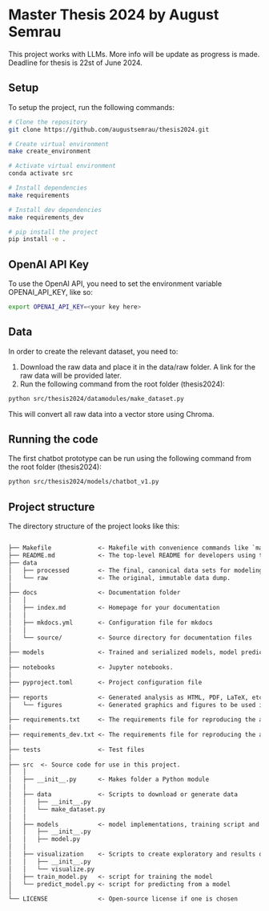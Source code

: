 # Master Thesis 2024 by August Semrau
This project works with LLMs. More info will be update as progress is made.  
Deadline for thesis is 22st of June 2024.

## Setup
To setup the project, run the following commands:

```bash
# Clone the repository
git clone https://github.com/augustsemrau/thesis2024.git

# Create virtual environment
make create_environment

# Activate virtual environment
conda activate src

# Install dependencies
make requirements

# Install dev dependencies
make requirements_dev

# pip install the project
pip install -e .
```

## OpenAI API Key
To use the OpenAI API, you need to set the environment variable OPENAI_API_KEY, like so:
```bash
export OPENAI_API_KEY=<your key here>
```


## Data
In order to create the relevant dataset, you need to:
1. Download the raw data and place it in the data/raw folder. A link for the raw data will be provided later.
2. Run the following command from the root folder (thesis2024):
```bash
python src/thesis2024/datamodules/make_dataset.py
```
This will convert all raw data into a vector store using Chroma.


## Running the code
The first chatbot prototype can be run using the following command from the root folder (thesis2024):
```bash
python src/thesis2024/models/chatbot_v1.py
```


## Project structure
The directory structure of the project looks like this:

```txt

├── Makefile             <- Makefile with convenience commands like `make data` or `make train`
├── README.md            <- The top-level README for developers using this project.
├── data
│   ├── processed        <- The final, canonical data sets for modeling.
│   └── raw              <- The original, immutable data dump.
│
├── docs                 <- Documentation folder
│   │
│   ├── index.md         <- Homepage for your documentation
│   │
│   ├── mkdocs.yml       <- Configuration file for mkdocs
│   │
│   └── source/          <- Source directory for documentation files
│
├── models               <- Trained and serialized models, model predictions, or model summaries
│
├── notebooks            <- Jupyter notebooks.
│
├── pyproject.toml       <- Project configuration file
│
├── reports              <- Generated analysis as HTML, PDF, LaTeX, etc.
│   └── figures          <- Generated graphics and figures to be used in reporting
│
├── requirements.txt     <- The requirements file for reproducing the analysis environment
|
├── requirements_dev.txt <- The requirements file for reproducing the analysis environment
│
├── tests                <- Test files
│
├── src  <- Source code for use in this project.
│   │
│   ├── __init__.py      <- Makes folder a Python module
│   │
│   ├── data             <- Scripts to download or generate data
│   │   ├── __init__.py
│   │   └── make_dataset.py
│   │
│   ├── models           <- model implementations, training script and prediction script
│   │   ├── __init__.py
│   │   ├── model.py
│   │
│   ├── visualization    <- Scripts to create exploratory and results oriented visualizations
│   │   ├── __init__.py
│   │   └── visualize.py
│   ├── train_model.py   <- script for training the model
│   └── predict_model.py <- script for predicting from a model
│
└── LICENSE              <- Open-source license if one is chosen
```